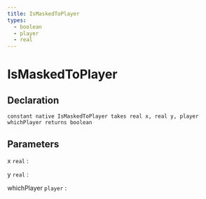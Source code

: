 ```yaml
---
title: IsMaskedToPlayer
types:
  - boolean
  - player
  - real
---
```


# IsMaskedToPlayer

## Declaration

```jass
constant native IsMaskedToPlayer takes real x, real y, player whichPlayer returns boolean
```

## Parameters
x `real`
: 

y `real`
: 

whichPlayer `player`
: 
